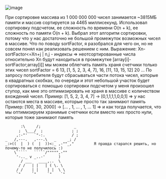 ![image](https://user-images.githubusercontent.com/89273037/168437590-b6b3ce16-106a-43a1-b60d-60e3aeeef2d9.png)

При сортировке массива из 1 000 000 000 чисел занимается ~3815МБ памяти и массив сортируется за 4465 миллисекунд.
Использовал сортировку подсчетом, ее сложность по времени O(n + k), ее сложность по памяти O(n + k).
Выбрал этот алгоритм сортировки, потому что у нас достаточно не большой промежуток возможных чисел в массиве.
Что по поводу sortFactor, я разобрался для чего он, но не совсем понял как реализовать решением с ним.
Выражение: Xn-sortFactor<=Xn+j | n,j - индексы
=> неотсортированные числа относительно Xn будут находиться в промежутке [array[i]-sortFactor;array[i]]
мы можем облегчить память храня счетчики только этих чисел
sortFactor = 6
13, [1, 5, 2, 3, 4, 7], 16, [11, 13, 15, 12] 20 ...
По запросу потребителя будут сбрасываться части потока чисел, которые в квадратных скобках, по очереди и этот 
небольшой участок будет сортироваться с помощью сортировки подсчетом
у меня произошел ступор, как мне это оптимизировать не храня в массиве с количеством вхождений чисел.
Пример: [1, 5, 2, 3, 4, 7] -> [0,1,1,1,1,0,0,1] => у  нас остаются места в массиве, которые просто так занимают память
Пример: [100, 30, 2000] -> [... , 1, ... , 1, ... 1] => и как тогда получается, что мы оптимизируем хранимые счетчики
если вместо них просто нули, которые тоже занимают память
```
       :\     /;               _
      ;  \___/  ;             ; ;
     ,:-"'   `"-:.            / ;
_   /,---.   ,---.\   _     _; /
_:>((  |  ) (  |  ))<:_ ,-""_,"         Я правда старался решить, но почему-то не получилось :)
    \`````   `````/""""",-""
     '-.._ v _..-'      )
       / ___   ____,..  \
      / /   | |   | ( \. \
     / /    | |    | |  \ \
     `"     `"     `"    `"
```
